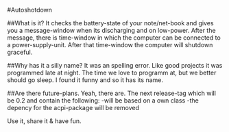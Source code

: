 #Autoshotdown

##What is it?
It checks the battery-state of your note/net-book and gives you a message-window when its discharging and on low-power. After the message, there is time-window in which the computer can be connected to a power-supply-unit. After that time-window the computer will shutdown graceful.

##Why has it a silly name?
It was an spelling error. Like good projects it was programmed late at night. The time we love to programm at, but we better should go sleep. I found it funny and so it has its name.

##Are there future-plans.
Yeah, there are. The next release-tag which will be 0.2 and contain the following:
-will be based on a own class
-the depency for the acpi-package will be removed

Use it, share it & have fun.
